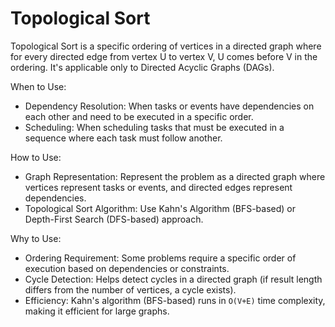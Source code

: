 # Topological Sort

Topological Sort is a specific ordering of vertices in a directed graph where for every directed edge from vertex U to vertex V, U comes before V in the ordering. It's applicable only to Directed Acyclic Graphs (DAGs).

When to Use:
- Dependency Resolution: When tasks or events have dependencies on each other and need to be executed in a specific order.
- Scheduling: When scheduling tasks that must be executed in a sequence where each task must follow another.

How to Use:
- Graph Representation: Represent the problem as a directed graph where vertices represent tasks or events, and directed edges represent dependencies.
- Topological Sort Algorithm: Use Kahn's Algorithm (BFS-based) or Depth-First Search (DFS-based) approach.

Why to Use:
- Ordering Requirement: Some problems require a specific order of execution based on dependencies or constraints.
- Cycle Detection: Helps detect cycles in a directed graph (if result length differs from the number of vertices, a cycle exists).
- Efficiency: Kahn's algorithm (BFS-based) runs in `O(V+E)` time complexity, making it efficient for large graphs.
